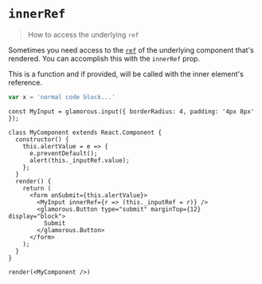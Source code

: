 # `innerRef`

> How to access the underlying `ref`

Sometimes you need access to the
[`ref`](https://facebook.github.io/react/docs/refs-and-the-dom.html)
of the underlying component that's rendered. You can accomplish this with
the `innerRef` prop.

This is a function and if provided, will be called with the inner element's
reference.

```javascript
var x = 'normal code block...'
```

```interactive {clickToRender: true, summary: 'An input in a form'}
const MyInput = glamorous.input({ borderRadius: 4, padding: '4px 8px' });

class MyComponent extends React.Component {
  constructor() {
    this.alertValue = e => {
      e.preventDefault();
      alert(this._inputRef.value);
    };
  }
  render() {
    return (
      <form onSubmit={this.alertValue}>
        <MyInput innerRef={r => (this._inputRef = r)} />
        <glamorous.Button type="submit" marginTop={12} display="block">
          Submit
        </glamorous.Button>
      </form>
    );
  }
}

render(<MyComponent />)
```

